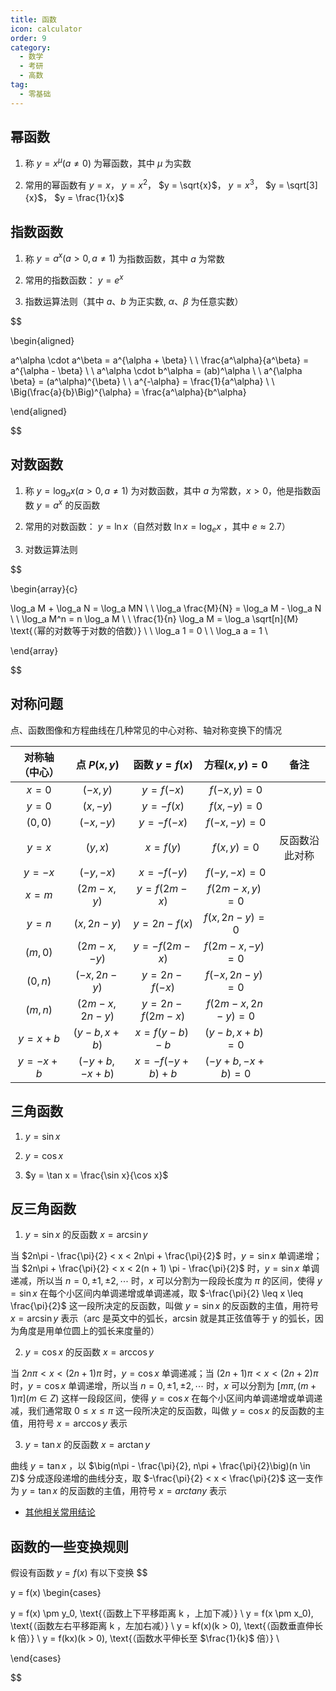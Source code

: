 ```yaml
---
title: 函数
icon: calculator
order: 9
category:
  - 数学
  - 考研
  - 高数
tag:
  - 零基础
---
```


## 幂函数

1. 称 $y = x^\mu (a \neq 0)$ 为幂函数，其中 $\mu$ 为实数

2. 常用的幂函数有 $y = x$， $y = x^2$， $y = \sqrt{x}$， $y = x^3$， $y = \sqrt[3]{x}$， $y = \frac{1}{x}$

## 指数函数

1. 称 $y = a^x (a > 0, a \neq 1)$ 为指数函数，其中 $a$ 为常数

2. 常用的指数函数： $y = e^x$

3. 指数运算法则（其中 $a\text{、}b$ 为正实数, $\alpha\text{、}\beta$ 为任意实数）

$$

\begin{aligned}

a^\alpha \cdot a^\beta = a^{\alpha + \beta} \\ 
\\
\frac{a^\alpha}{a^\beta} = a^{\alpha - \beta} \\
\\
a^\alpha \cdot b^\alpha = (ab)^\alpha \\
\\
a^{\alpha \beta} = (a^\alpha)^{\beta} \\
\\
a^{-\alpha} = \frac{1}{a^\alpha} \\
\\
\Big(\frac{a}{b}\Big)^{\alpha} = \frac{a^\alpha}{b^\alpha}

\end{aligned}

$$

## 对数函数

1. 称 $y = \log_a x (a > 0, a \neq 1)$ 为对数函数，其中 $a$ 为常数，$x > 0$，他是指数函数 $y = a^x$ 的反函数

2. 常用的对数函数： $y = \ln x$（自然对数 $\ln x = \log_e x$ ，其中 $e \approx 2.7$）

3. 对数运算法则 

$$

\begin{array}{c}

\log_a M + \log_a N = \log_a MN \\
\\
\log_a \frac{M}{N} = \log_a M - \log_a N \\
\\
\log_a M^n = n \log_a M \\
\\
\frac{1}{n} \log_a M = \log_a \sqrt[n]{M} \text{（幂的对数等于对数的倍数）} \\
\\
\log_a 1 = 0 \\
\\
\log_a a = 1 \\

\end{array}

$$

## 对称问题

点、函数图像和方程曲线在几种常见的中心对称、轴对称变换下的情况

| 对称轴（中心） | 点 $P(x, y)$ | 函数 $y = f(x)$ | 方程$(x, y) = 0$ | 备注 |
| :----: | :----: | :----: | :----: | :----: |
| $x = 0$ | $(-x, y)$ | $y = f(-x)$ | $f(-x, y) = 0$ | |
| $y = 0$ | $(x, -y)$ | $y = -f(x)$ | $f(x, -y) = 0$ |  |
| $(0, 0)$ | $(-x, -y)$ | $y = -f(-x)$ | $f(-x, -y) = 0$ |  |
| $y = x$ | $(y, x)$ | $x = f(y)$ | $f(x, y) = 0$ | 反函数沿此对称 |
| $y = -x$ | $(-y, -x)$ | $x = -f(-y)$ | $f(-y, -x) = 0$ | |
| $x = m$ | $(2m-x, y)$ | $y = f(2m-x)$ | $f(2m-x, y) = 0$ | |
| $y = n$ | $(x, 2n-y)$ | $y = 2n - f(x)$ | $f(x, 2n-y) = 0$ | |
| $(m, 0)$ | $(2m - x, -y)$ | $y = -f(2m - x)$ | $f(2m - x, -y) = 0$ |  |
| $(0, n)$ | $(-x, 2n - y)$ | $y = 2n - f(-x)$ | $f(-x, 2n - y) = 0$ |  |
| $(m, n)$ | $(2m - x, 2n - y)$ | $y = 2n - f(2m - x)$ | $f(2m - x, 2n - y) = 0$ |  |
| $y = x + b$ | $(y - b, x + b)$ | $x = f(y - b) - b$ | $(y - b, x + b) = 0$ |  |
| $y = -x + b$ | $(-y + b, -x + b)$ | $x = -f(-y + b) + b$ | $(-y + b, -x + b) = 0$ |  |

## 三角函数

1. $y = \sin x$

2. $y = \cos x$

3. $y = \tan x = \frac{\sin x}{\cos x}$

## 反三角函数

1. $y = \sin x$ 的反函数 $x = \arcsin y$

当 $2n\pi - \frac{\pi}{2} < x < 2n\pi + \frac{\pi}{2}$ 时，$y = \sin x$ 单调递增；当 $2n\pi + \frac{\pi}{2} < x < 2(n + 1) \pi - \frac{\pi}{2}$ 时，$y = \sin x$ 单调递减，所以当 $n = 0, \pm 1, \pm 2, \cdots$ 时，$x$ 可以分割为一段段长度为 $\pi$ 的区间，使得 $y = \sin x$ 在每个小区间内单调递增或单调递减，取 $-\frac{\pi}{2} \leq x \leq \frac{\pi}{2}$ 这一段所决定的反函数，叫做 $y = \sin x$ 的反函数的主值，用符号 $x = \arcsin y$ 表示（arc 是英文中的弧长，arcsin 就是其正弦值等于 y 的弧长，因为角度是用单位圆上的弧长来度量的）

2. $y = \cos x$ 的反函数 $x = \arccos y$

当 $2n\pi < x < (2n + 1)\pi$ 时，$y = \cos x$ 单调递减；当 $(2n + 1)\pi < x < (2n + 2) \pi$ 时，$y = \cos x$ 单调递增，所以当 $n = 0, \pm 1, \pm 2, \cdots$ 时，$x$ 可以分割为 $[m\pi, (m + 1)\pi](m \in Z)$ 这样一段段区间，使得 $y = \cos x$ 在每个小区间内单调递增或单调递减，我们通常取 $0 \leq x \leq \pi$ 这一段所决定的反函数，叫做 $y = \cos x$ 的反函数的主值，用符号 $x = \arccos y$ 表示

3. $y = \tan x$ 的反函数 $x = \arctan y$

曲线 $y = \tan x$ ，以 $\big(n\pi - \frac{\pi}{2}, n\pi + \frac{\pi}{2}\big)(n \in Z)$ 分成逐段递增的曲线分支，取 $-\frac{\pi}{2} < x < \frac{\pi}{2}$ 这一支作为 $y = \tan x$ 的反函数的主值，用符号 $x = arctan y$ 表示

- [其他相关常用结论](../Other.md)

## 函数的一些变换规则

假设有函数 $y = f(x)$ 有以下变换
$$

y = f(x) 
\begin{cases}

y = f(x) \pm y_0, \text{（函数上下平移距离 k ，上加下减）} \\
y = f(x \pm x_0), \text{（函数左右平移距离 k ，左加右减）} \\
y = kf(x)(k > 0), \text{（函数垂直伸长 k 倍）} \\
y = f(kx)(k > 0), \text{（函数水平伸长至 $\frac{1}{k}$ 倍）} \\

\end{cases}

$$

